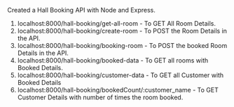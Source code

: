 Created a Hall Booking API with Node and Express.
1. localhost:8000/hall-booking/get-all-room - To GET All Room Details.
2. localhost:8000/hall-booking/create-room - To POST the Room Details in the API.
3. localhost:8000/hall-booking/booking-room - To POST the booked Room Details in the API.
4. localhost:8000/hall-booking/booked-data - To GET all rooms with Booked Details.
5. localhost:8000/hall-booking/customer-data - To GET all Customer with Booked Details
6. localhost:8000/hall-booking/bookedCount/:customer_name - To GET Customer Details with number of times the room booked.
